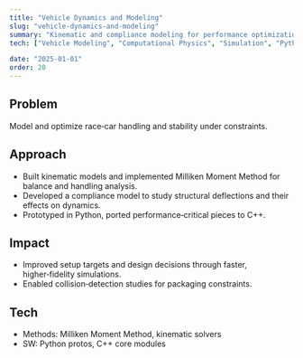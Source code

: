 ```yaml
---
title: "Vehicle Dynamics and Modeling"
slug: "vehicle-dynamics-and-modeling"
summary: "Kinematic and compliance modeling for performance optimization; Milliken Moment Method with Python/C++ tooling."
tech: ["Vehicle Modeling", "Computational Physics", "Simulation", "Python", "C++", "Dynamics"]

date: "2025-01-01"
order: 20
---
```

## Problem
Model and optimize race‑car handling and stability under constraints.

## Approach
- Built kinematic models and implemented Milliken Moment Method for balance and handling analysis.
- Developed a compliance model to study structural deflections and their effects on dynamics.
- Prototyped in Python, ported performance‑critical pieces to C++.

## Impact
- Improved setup targets and design decisions through faster, higher‑fidelity simulations.
- Enabled collision‑detection studies for packaging constraints.

## Tech
- Methods: Milliken Moment Method, kinematic solvers
- SW: Python protos, C++ core modules
